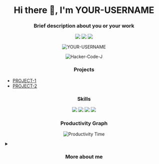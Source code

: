 <!-- Replace YOUR-USERNAME with your actual Github username -->

<h1 align="center"> Hi there 👋, I'm YOUR-USERNAME </h1>
<h3 align="center"> Brief description about you or your work </h3>

<p align="center">
  <a href="https://www.linkedin.com/in/yong-hyeon-ji"><img src="https://img.shields.io/badge/-LinkedIn-blue?style=flat&logo=Linkedin&logoColor=white"></a>
  <a href="https://twitter.com/YOUR-USERNAME"><img src="https://img.shields.io/badge/-Twitter-1DA1F2?style=flat&logo=Twitter&logoColor=white"></a>
  <a href="mailto:youremail@example.com"><img src="https://img.shields.io/badge/-Email-D14836?style=flat&logo=Gmail&logoColor=white"></a>
</p>

<p align="center"> 
  <img src="https://github-readme-stats.vercel.app/api?username=YOUR-USERNAME&show_icons=true&theme=radical" alt="YOUR-USERNAME" />
</p>

<p align="center"> 
  <img src="https://github-readme-streak-stats.herokuapp.com/?user=Hacker-Code-J&theme=radical" alt="Hacker-Code-J" />
</p>

<h3 align="center"> Projects </h3>

<ul>
  <li><a href="https://github.com/YOUR-USERNAME/PROJECT-1">PROJECT-1</a></li>
  <li><a href="https://github.com/YOUR-USERNAME/PROJECT-2">PROJECT-2</a></li>
</ul>

<h3 align="center"> Skills </h3>

<p align="center">
  <img src="https://img.shields.io/badge/-HTML5-E34F26?style=flat&logo=HTML5&logoColor=white">
  <img src="https://img.shields.io/badge/-CSS3-1572B6?style=flat&logo=CSS3&logoColor=white">
  <img src="https://img.shields.io/badge/-JavaScript-F7DF1E?style=flat&logo=JavaScript&logoColor=black">
  <img src="https://img.shields.io/badge/-Python-3776AB?style=flat&logo=Python&logoColor=white">
</p>

<h3 align="center"> Productivity Graph </h3>

<p align="center">
  <img src="https://github.com/Hacker-Code-J/Hacker-Code-J/blob/main/images/PRODUCTIVE_TIME.svg" alt="Productivity Time">
</p>

<details>
<summary><h3 align="center">More about me</h3></summary>

<h3 align="center"> About </h3>

<p>Additional information about you or your work.</p>

<h3 align="center"> Contact </h3>

<ul>
  <li>Email: youremail@example.com</li>
  <li>Twitter: <a href="https://twitter.com/YOUR-USERNAME">@YOUR-USERNAME</a></li>
  <li>LinkedIn: <a href="https://www.linkedin.com/in/YOUR-USERNAME/">YOUR-USERNAME</a></li>
</ul>

</details>
